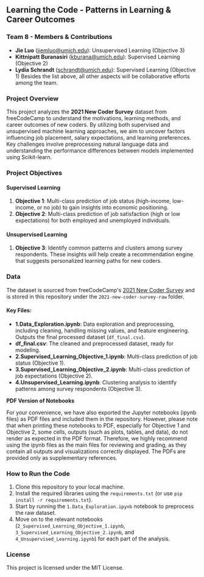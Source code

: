 ## Learning the Code - Patterns in Learning & Career Outcomes

### Team 8 - Members & Contributions
- **Jie Luo** (jiemluo@umich.edu): Unsupervised Learning (Objective 3)
- **Kittnipatt Buranasiri** (kburana@umich.edu): Supervised Learning (Objective 2)
- **Lydia Schrandt** (schrandt@umich.edu): Supervised Learning (Objective 1)
Besides the list above, all other aspects will be collaborative efforts among the team.

### Project Overview
This project analyzes the **2021 New Coder Survey** dataset from freeCodeCamp to understand the motivations, learning methods, and career outcomes of new coders. By utilizing both supervised and unsupervised machine learning approaches, we aim to uncover factors influencing job placement, salary expectations, and learning preferences. Key challenges involve preprocessing natural language data and understanding the performance differences between models implemented using Scikit-learn.

### Project Objectives
#### Supervised Learning
1. **Objective 1**: Multi-class prediction of job status (high-income, low-income, or no job) to gain insights into economic positioning.
2. **Objective 2**: Multi-class prediction of job satisfaction (high or low expectations) for both employed and unemployed individuals.

#### Unsupervised Learning
1. **Objective 3**: Identify common patterns and clusters among survey respondents. These insights will help create a recommendation engine that suggests personalized learning paths for new coders.

### Data
The dataset is sourced from freeCodeCamp's [2021 New Coder Survey](https://github.com/freeCodeCamp/2021-new-coder-survey) and is stored in this repository under the `2021-new-coder-survey-raw` folder.

#### Key Files:
- **1.Data_Exploration.ipynb**: Data exploration and preprocessing, including cleaning, handling missing values, and feature engineering. Outputs the final processed dataset (`df_final.csv`).
- **df_final.csv**: The cleaned and preprocessed dataset, ready for modeling.
- **2.Supervised_Learning_Objective_1.ipynb**: Multi-class prediction of job status (Objective 1).
- **3.Supervised_Learning_Objective_2.ipynb**: Multi-class prediction of job expectations (Objective 2).
- **4.Unsupervised_Learning.ipynb**: Clustering analysis to identify patterns among survey respondents (Objective 3).

<b>PDF Version of Notebooks</b>

For your convenience, we have also exported the Jupyter notebooks (ipynb files) as PDF files and included them in the repository. However, please note that when printing these notebooks to PDF, especially for Objective 1 and Objective 2, some cells, outputs (such as plots, tables, and data), do not render as expected in the PDF format. Therefore, we highly recommend using the ipynb files as the main files for reviewing and grading, as they contain all outputs and visualizations correctly displayed. The PDFs are provided only as supplementary references.

### How to Run the Code
1. Clone this repository to your local machine.
2. Install the required libraries using the `requirements.txt` (or use `pip install -r requirements.txt`).
3. Start by running the `1.Data_Exploration.ipynb` notebook to preprocess the raw dataset.
4. Move on to the relevant notebooks (`2_Supervised_Learning_Objective_1.ipynb`, `3_Supervised_Learning_Objective_2.ipynb`, and `4_Unsupervised_Learning.ipynb`) for each part of the analysis.

### License
This project is licensed under the MIT License.
